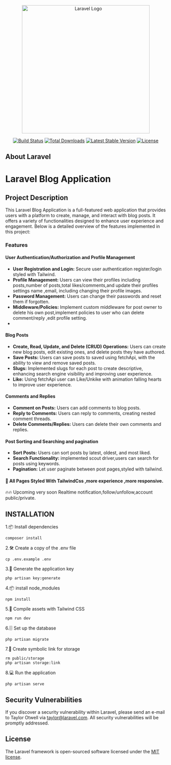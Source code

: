 <p align="center"><a href="https://laravel.com" target="_blank"><img src="https://raw.githubusercontent.com/laravel/art/master/logo-lockup/5%20SVG/2%20CMYK/1%20Full%20Color/laravel-logolockup-cmyk-red.svg" width="400" alt="Laravel Logo"></a></p>

<p align="center">
<a href="https://github.com/laravel/framework/actions"><img src="https://github.com/laravel/framework/workflows/tests/badge.svg" alt="Build Status"></a>
<a href="https://packagist.org/packages/laravel/framework"><img src="https://img.shields.io/packagist/dt/laravel/framework" alt="Total Downloads"></a>
<a href="https://packagist.org/packages/laravel/framework"><img src="https://img.shields.io/packagist/v/laravel/framework" alt="Latest Stable Version"></a>
<a href="https://packagist.org/packages/laravel/framework"><img src="https://img.shields.io/packagist/l/laravel/framework" alt="License"></a>
</p>

## About Laravel
# Laravel Blog Application

## Project Description

This Laravel Blog Application is a full-featured web application that provides users with a platform to create, manage, and interact with blog posts. It offers a variety of functionalities designed to enhance user experience and engagement. Below is a detailed overview of the features implemented in this project:

### Features

#### User Authentication/Authorization and Profile Management
- **User Registration and Login:** Secure user authentication register/login styled with Tailwind.
- **Profile Management:** Users can view their profiles including posts,number of posts,total likes/comments,and update their profiles settings name ,email, including changing their profile images.
- **Password Management:** Users can change their passwords and reset them if forgotten.
- **Middleware/Policies:** Implement custom middleware for post owner to delete his own post,implement policies to user who can delete comment/reply ,edit profile setting.
- 
#### Blog Posts
- **Create, Read, Update, and Delete (CRUD) Operations:** Users can create new blog posts, edit existing ones, and delete posts they have authored.
- **Save Posts:** Users can save posts to saved using fetchApi, with the ability to view and remove saved posts.
- **Slugs:** Implemented slugs for each post to create descriptive, enhancing search engine visibility and improving
user experience.
- **Like:** Using fetchApi user can Like/Unkike with animation falling hearts to improve user experience. 

#### Comments and Replies
- **Comment on Posts:** Users can add comments to blog posts.
- **Reply to Comments:** Users can reply to comments, creating nested comment threads.
- **Delete Comments/Replies:** Users can delete their own comments and replies.

#### Post Sorting and Searching and pagination
- **Sort Posts:** Users can sort posts by latest, oldest, and most liked.
- **Search Functionality:** implemented scout driver,users can search for posts using keywords.
- **Pagination:** Let user paginate between post pages,styled with tailwind. 

#### 🚀 All Pages Styled With TailwindCss ,more experience ,more responsive.
🔥🔥 Upcoming very soon Realtime notification,follow/unfollow,account public/private.

## INSTALLATION
1.📦 Install dependencies
```
composer install
```
2.🛠️ Create a copy of the .env file
```
cp .env.example .env
```
3.🔑 Generate the application key
```
php artisan key:generate
```
4.📦 install node_modules
```
npm install
```
5.🚀 Compile assets with Tailwind CSS
```
npm run dev
```
6.🗄️ Set up the database
```
php artisan migrate
```
7.🔗 Create symbolic link for storage
```
rm public/storage
php artisan storage:link
```
8.💻 Run the application
```
php artisan serve
```






## Security Vulnerabilities

If you discover a security vulnerability within Laravel, please send an e-mail to Taylor Otwell via [taylor@laravel.com](mailto:taylor@laravel.com). All security vulnerabilities will be promptly addressed.

## License

The Laravel framework is open-sourced software licensed under the [MIT license](https://opensource.org/licenses/MIT).
